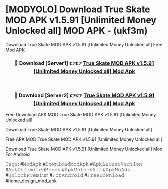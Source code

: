 # [MODYOLO] Download True Skate MOD APK v1.5.91 [Unlimited Money Unlocked all] MOD APK - (ukf3m)
Download True Skate MOD APK v1.5.91 [Unlimited Money Unlocked all] Free Mod APK

<div align="center">
<h3>🔴 Download [Server1] 👉👉 <a href="https://apk-comot.site?title=True_Skate_MOD_APK_v1.5.91_[Unlimited_Money_Unlocked_all]">True Skate MOD APK v1.5.91 [Unlimited Money Unlocked all] Mod Apk</a></h3><br>

<h3>🔴 Download [Server2] 👉👉 <a href="https://apk-comot.site?title=True_Skate_MOD_APK_v1.5.91_[Unlimited_Money_Unlocked_all]">True Skate MOD APK v1.5.91 [Unlimited Money Unlocked all] Mod Apk</a></h3>
</div>


Free Download APK MOD True Skate MOD APK v1.5.91 [Unlimited Money Unlocked all]

Download True Skate MOD APK v1.5.91 [Unlimited Money Unlocked all] 

Free APK MOD True Skate MOD APK v1.5.91 [Unlimited Money Unlocked all] 

Download True Skate MOD APK v1.5.91 [Unlimited Money Unlocked all] Mod For Android

𝚃𝚊𝚐𝚜: #𝙼𝚘𝚍𝙰𝚙𝚔 #𝙳𝚘𝚠𝚗𝚕𝚘𝚊𝚍𝙼𝚘𝚍𝙰𝚙𝚔 #𝙰𝚙𝚔𝙻𝚊𝚝𝚎𝚜𝚝𝚅𝚎𝚛𝚜𝚒𝚘𝚗 #𝙰𝚙𝚔𝚄𝚗𝚕𝚒𝚖𝚒𝚝𝚎𝚍𝙼𝚘𝚗𝚎𝚢 #𝙰𝚙𝚔𝚄𝚗𝚕𝚘𝚌𝚔𝙰𝚕𝚕 #𝙰𝚙𝚔𝙽𝚘𝙰𝚍𝚜 #𝚄𝚗𝚕𝚘𝚌𝚔𝙿𝚛𝚎𝚖𝚒𝚞𝚖 #𝙵𝚘𝚛𝙰𝚗𝚍𝚛𝚘𝚒𝚍 #𝙵𝚛𝚎𝚎𝙳𝚘𝚠𝚗𝚕𝚘𝚊𝚍 #home_design_mod_apk